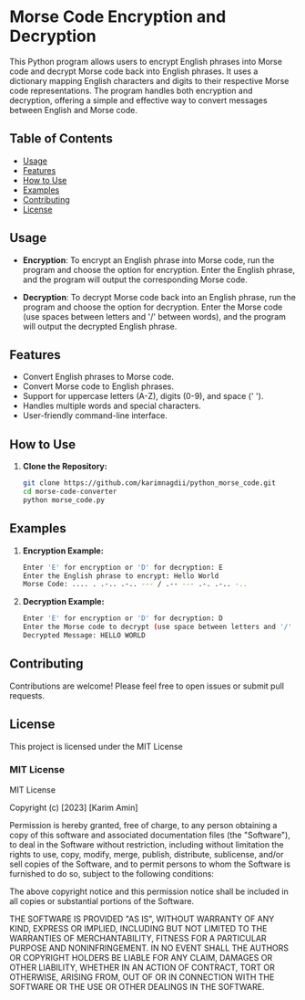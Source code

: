 # Morse Code Encryption and Decryption

This Python program allows users to encrypt English phrases into Morse code and decrypt Morse code back into English phrases. It uses a dictionary mapping English characters and digits to their respective Morse code representations. The program handles both encryption and decryption, offering a simple and effective way to convert messages between English and Morse code.

## Table of Contents
- [Usage](#usage)
- [Features](#features)
- [How to Use](#how-to-use)
- [Examples](#examples)
- [Contributing](#contributing)
- [License](#license)

## Usage

- **Encryption**: To encrypt an English phrase into Morse code, run the program and choose the option for encryption. Enter the English phrase, and the program will output the corresponding Morse code.

- **Decryption**: To decrypt Morse code back into an English phrase, run the program and choose the option for decryption. Enter the Morse code (use spaces between letters and '/' between words), and the program will output the decrypted English phrase.

## Features

- Convert English phrases to Morse code.
- Convert Morse code to English phrases.
- Support for uppercase letters (A-Z), digits (0-9), and space (' ').
- Handles multiple words and special characters.
- User-friendly command-line interface.

## How to Use

1. **Clone the Repository:**
   ```bash
   git clone https://github.com/karimnagdii/python_morse_code.git
   cd morse-code-converter
   python morse_code.py
## Examples

1. **Encryption Example:**
   ```bash
   Enter 'E' for encryption or 'D' for decryption: E
   Enter the English phrase to encrypt: Hello World
   Morse Code: .... . .-.. .-.. --- / .-- --- .-. .-.. -..
1. **Decryption Example:**
   ```bash
   Enter 'E' for encryption or 'D' for decryption: D
   Enter the Morse code to decrypt (use space between letters and '/' between words): .... . .-.. .-.. --- / .-- --- .-. .-.. -..
   Decrypted Message: HELLO WORLD

## Contributing

Contributions are welcome! Please feel free to open issues or submit pull requests.

## License

This project is licensed under the MIT License

### MIT License

MIT License

Copyright (c) [2023] [Karim Amin]

Permission is hereby granted, free of charge, to any person obtaining a copy
of this software and associated documentation files (the "Software"), to deal
in the Software without restriction, including without limitation the rights
to use, copy, modify, merge, publish, distribute, sublicense, and/or sell
copies of the Software, and to permit persons to whom the Software is
furnished to do so, subject to the following conditions:

The above copyright notice and this permission notice shall be included in all
copies or substantial portions of the Software.

THE SOFTWARE IS PROVIDED "AS IS", WITHOUT WARRANTY OF ANY KIND, EXPRESS OR
IMPLIED, INCLUDING BUT NOT LIMITED TO THE WARRANTIES OF MERCHANTABILITY,
FITNESS FOR A PARTICULAR PURPOSE AND NONINFRINGEMENT. IN NO EVENT SHALL THE
AUTHORS OR COPYRIGHT HOLDERS BE LIABLE FOR ANY CLAIM, DAMAGES OR OTHER
LIABILITY, WHETHER IN AN ACTION OF CONTRACT, TORT OR OTHERWISE, ARISING FROM,
OUT OF OR IN CONNECTION WITH THE SOFTWARE OR THE USE OR OTHER DEALINGS IN THE
SOFTWARE.
